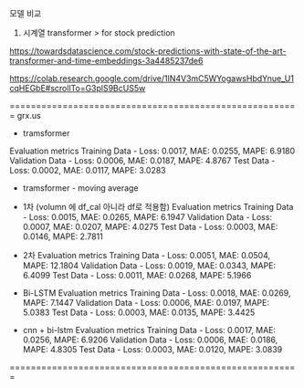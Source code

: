 모델 비교

1. 시계열 transformer > for stock prediction

https://towardsdatascience.com/stock-predictions-with-state-of-the-art-transformer-and-time-embeddings-3a4485237de6

https://colab.research.google.com/drive/1lN4V3mC5WYogawsHbdYnue_U1cqHEGbE#scrollTo=G3plS9BcUS5w




=======================================================
grx.us 

- tramsformer

Evaluation metrics
Training Data - Loss: 0.0017, MAE: 0.0255, MAPE: 6.9180
Validation Data - Loss: 0.0006, MAE: 0.0187, MAPE: 4.8767
Test Data - Loss: 0.0002, MAE: 0.0117, MAPE: 3.0283

- tramsformer - moving average
- 1차 (volumn 에 df_cal 아니라 df로 적용함)
Evaluation metrics
Training Data - Loss: 0.0015, MAE: 0.0265, MAPE: 6.1947
Validation Data - Loss: 0.0007, MAE: 0.0207, MAPE: 4.0275
Test Data - Loss: 0.0003, MAE: 0.0146, MAPE: 2.7811

- 2차
Evaluation metrics
Training Data - Loss: 0.0051, MAE: 0.0504, MAPE: 12.1804
Validation Data - Loss: 0.0019, MAE: 0.0343, MAPE: 6.4099
Test Data - Loss: 0.0011, MAE: 0.0268, MAPE: 5.1966

- Bi-LSTM
Evaluation metrics
Training Data - Loss: 0.0018, MAE: 0.0269, MAPE: 7.1447
Validation Data - Loss: 0.0006, MAE: 0.0197, MAPE: 5.0383
Test Data - Loss: 0.0003, MAE: 0.0135, MAPE: 3.4425

- cnn + bi-lstm
Evaluation metrics
Training Data - Loss: 0.0017, MAE: 0.0256, MAPE: 6.9206
Validation Data - Loss: 0.0006, MAE: 0.0186, MAPE: 4.8305
Test Data - Loss: 0.0003, MAE: 0.0120, MAPE: 3.0839

=======================================================




